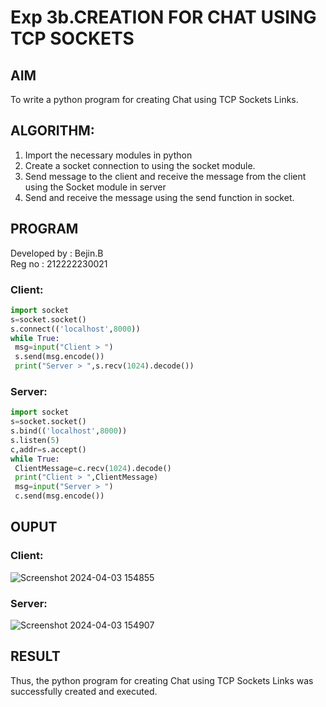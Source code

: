 # Exp 3b.CREATION FOR CHAT USING TCP SOCKETS
## AIM
To write a python program for creating Chat using TCP Sockets Links.
## ALGORITHM:
1. Import the necessary modules in python
2. Create a socket connection to using the socket module.
3. Send message to the client and receive the message from the client using the Socket module in
 server
4. Send and receive the message using the send function in socket.
## PROGRAM
Developed by : Bejin.B     
Reg no : 212222230021
### Client:
```python
import socket
s=socket.socket()
s.connect(('localhost',8000))
while True:
 msg=input("Client > ")
 s.send(msg.encode())
 print("Server > ",s.recv(1024).decode())
```
### Server:
```python
import socket
s=socket.socket()
s.bind(('localhost',8000))
s.listen(5)
c,addr=s.accept()
while True:
 ClientMessage=c.recv(1024).decode()
 print("Client > ",ClientMessage)
 msg=input("Server > ")
 c.send(msg.encode())
```
## OUPUT
### Client:
![Screenshot 2024-04-03 154855](https://github.com/Raja8334/3b_CHAT_USING_TCP_SOCKETS/assets/120719634/765d572a-1b1f-4311-802f-91676b164498)
### Server:
![Screenshot 2024-04-03 154907](https://github.com/Raja8334/3b_CHAT_USING_TCP_SOCKETS/assets/120719634/5f9334bf-96b9-46b8-ac00-12c5759ae68f)

## RESULT
Thus, the python program for creating Chat using TCP Sockets Links was successfully 
created and executed.
